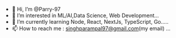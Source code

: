 - 👋 Hi, I’m @Parry-97
- 👀 I’m interested in ML/AI,Data Science, Web Development...
- 🌱 I’m currently learning Node, React, NextJs, TypeScript, Go.....
- 📫 How to reach me : singhparampal97@gmail.com(my email) ...

<!---
Parry-97/Parry-97 is a ✨ special ✨ repository because its `README.md` (this file) appears on your GitHub profile.
You can click the Preview link to take a look at your changes.
--->
